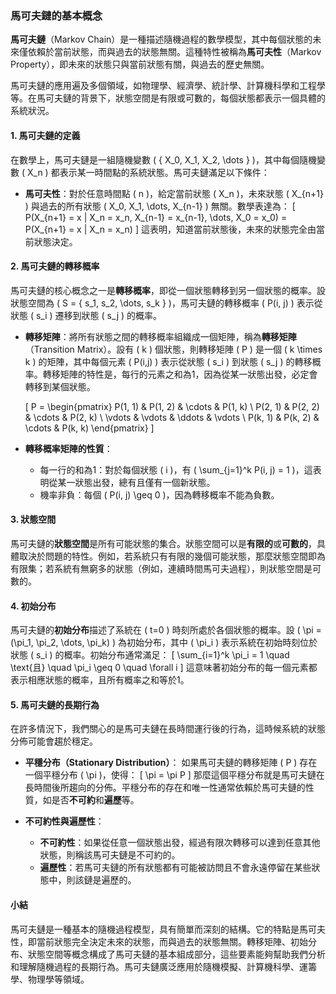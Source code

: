 ### 馬可夫鏈的基本概念

**馬可夫鏈**（Markov Chain）是一種描述隨機過程的數學模型，其中每個狀態的未來僅依賴於當前狀態，而與過去的狀態無關。這種特性被稱為**馬可夫性**（Markov Property），即未來的狀態只與當前狀態有關，與過去的歷史無關。

馬可夫鏈的應用遍及多個領域，如物理學、經濟學、統計學、計算機科學和工程學等。在馬可夫鏈的背景下，狀態空間是有限或可數的，每個狀態都表示一個具體的系統狀況。

#### 1. 馬可夫鏈的定義

在數學上，馬可夫鏈是一組隨機變數 \( \{ X_0, X_1, X_2, \dots \} \)，其中每個隨機變數 \( X_n \) 都表示某一時間點的系統狀態。馬可夫鏈滿足以下條件：

- **馬可夫性**：對於任意時間點 \( n \)，給定當前狀態 \( X_n \)，未來狀態 \( X_{n+1} \) 與過去的所有狀態 \( X_0, X_1, \dots, X_{n-1} \) 無關。數學表達為：
  \[
  P(X_{n+1} = x | X_n = x_n, X_{n-1} = x_{n-1}, \dots, X_0 = x_0) = P(X_{n+1} = x | X_n = x_n)
  \]
  這表明，知道當前狀態後，未來的狀態完全由當前狀態決定。

#### 2. 馬可夫鏈的轉移概率

馬可夫鏈的核心概念之一是**轉移概率**，即從一個狀態轉移到另一個狀態的概率。設狀態空間為 \( S = \{ s_1, s_2, \dots, s_k \} \)，馬可夫鏈的轉移概率 \( P(i, j) \) 表示從狀態 \( s_i \) 遷移到狀態 \( s_j \) 的概率。

- **轉移矩陣**：將所有狀態之間的轉移概率組織成一個矩陣，稱為**轉移矩陣**（Transition Matrix）。設有 \( k \) 個狀態，則轉移矩陣 \( P \) 是一個 \( k \times k \) 的矩陣，其中每個元素 \( P(i,j) \) 表示從狀態 \( s_i \) 到狀態 \( s_j \) 的轉移概率。轉移矩陣的特性是，每行的元素之和為1，因為從某一狀態出發，必定會轉移到某個狀態。

  \[
  P = \begin{pmatrix}
  P(1, 1) & P(1, 2) & \cdots & P(1, k) \\
  P(2, 1) & P(2, 2) & \cdots & P(2, k) \\
  \vdots & \vdots & \ddots & \vdots \\
  P(k, 1) & P(k, 2) & \cdots & P(k, k)
  \end{pmatrix}
  \]

- **轉移概率矩陣的性質**：
  - 每一行的和為1：對於每個狀態 \( i \)，有 \( \sum_{j=1}^k P(i, j) = 1 \)，這表明從某一狀態出發，總有且僅有一個新狀態。
  - 機率非負：每個 \( P(i, j) \geq 0 \)，因為轉移概率不能為負數。

#### 3. 狀態空間

馬可夫鏈的**狀態空間**是所有可能狀態的集合。狀態空間可以是**有限的**或**可數的**，具體取決於問題的特性。例如，若系統只有有限的幾個可能狀態，那麼狀態空間即為有限集；若系統有無窮多的狀態（例如，連續時間馬可夫過程），則狀態空間是可數的。

#### 4. 初始分布

馬可夫鏈的**初始分布**描述了系統在 \( t=0 \) 時刻所處於各個狀態的概率。設 \( \pi = (\pi_1, \pi_2, \dots, \pi_k) \) 為初始分布，其中 \( \pi_i \) 表示系統在初始時刻位於狀態 \( s_i \) 的概率。初始分布通常滿足：
\[
\sum_{i=1}^k \pi_i = 1 \quad \text{且} \quad \pi_i \geq 0 \quad \forall i
\]
這意味著初始分布的每一個元素都表示相應狀態的概率，且所有概率之和等於1。

#### 5. 馬可夫鏈的長期行為

在許多情況下，我們關心的是馬可夫鏈在長時間運行後的行為，這時候系統的狀態分佈可能會趨於穩定。

- **平穩分布（Stationary Distribution）**：
  如果馬可夫鏈的轉移矩陣 \( P \) 存在一個平穩分布 \( \pi \)，使得：
  \[
  \pi = \pi P
  \]
  那麼這個平穩分布就是馬可夫鏈在長時間後所趨向的分佈。平穩分布的存在和唯一性通常依賴於馬可夫鏈的性質，如是否**不可約**和**遍歷**等。

- **不可約性與遍歷性**：
  - **不可約性**：如果從任意一個狀態出發，經過有限次轉移可以達到任意其他狀態，則稱該馬可夫鏈是不可約的。
  - **遍歷性**：若馬可夫鏈的所有狀態都有可能被訪問且不會永遠停留在某些狀態中，則該鏈是遍歷的。

#### 小結

馬可夫鏈是一種基本的隨機過程模型，具有簡單而深刻的結構。它的特點是馬可夫性，即當前狀態完全決定未來的狀態，而與過去的狀態無關。轉移矩陣、初始分布、狀態空間等概念構成了馬可夫鏈的基本組成部分，這些要素能夠幫助我們分析和理解隨機過程的長期行為。馬可夫鏈廣泛應用於隨機模擬、計算機科學、運籌學、物理學等領域。
